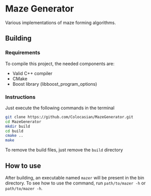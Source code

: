 # Maze Generator

Various implementations of maze forming algorithms.

## Building

### Requirements

To compile this project, the needed components are:

- Valid C++ compiler
- CMake
- Boost library (libboost_program_options)

### Instructions

Just execute the following commands in the terminal

```sh
git clone https://github.com/Colocasian/MazeGenerator.git
cd MazeGenerator
mkdir build
cd build
cmake ..
make
```

To remove the build files, just remove the `build` directory

## How to use

After building, an executable named `mazer` will be present in the bin
directory. To see how to use the command, run `path/to/mazer -h` or
`path/to/mazer -h`.
